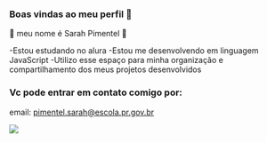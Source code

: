 ### Boas vindas ao meu perfil 💙

💙 meu nome é Sarah Pimentel 💙

-Estou estudando no alura
-Estou me desenvolvendo em linguagem JavaScript
-Utilizo esse espaço para minha organização e compartilhamento dos meus projetos desenvolvidos

### Vc pode entrar em contato comigo por:

email: pimentel.sarah@escola.pr.gov.br

![](https://media1.tenor.com/m/mCiM7CmGGI4AAAAC/naruto.gif)
